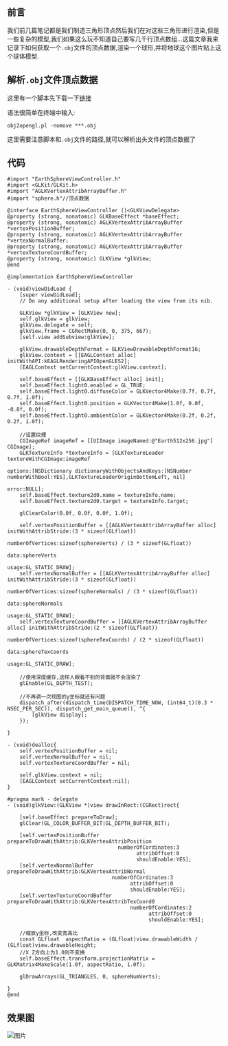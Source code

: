 ## 前言

我们前几篇笔记都是我们制造三角形顶点然后我们在对这些三角形进行渲染,但是一些复杂的模型,我们如果这么玩不知道自己要写几千行顶点数组...这篇文章我来记录下如何获取一个`.obj`文件的顶点数据,渲染一个球形,并将地球这个图片贴上这个球体模型.

## 解析`.obj`文件顶点数据

这里有一个脚本先下载一下[链接](https://github.com/RPGLiker/StudyForOpenGL/blob/master/Resource/obj2opengl.pl)

语法很简单在终端中输入:

	obj2opengl.pl -nomove ***.obj
	
这里需要注意脚本和`.obj`文件的路径,就可以解析出头文件的顶点数据了

## 代码


    #import "EarthSphereViewController.h"
    #import <GLKit/GLKit.h>
    #import "AGLKVertexAttribArrayBuffer.h"
    #import "sphere.h"//顶点数据

    @interface EarthSphereViewController ()<GLKViewDelegate>
    @property (strong, nonatomic) GLKBaseEffect *baseEffect;
    @property (strong, nonatomic) AGLKVertexAttribArrayBuffer *vertexPositionBuffer;
    @property (strong, nonatomic) AGLKVertexAttribArrayBuffer *vertexNormalBuffer;
    @property (strong, nonatomic) AGLKVertexAttribArrayBuffer *vertexTextureCoordBuffer;
    @property (strong, nonatomic) GLKView *glkView;
    @end

    @implementation EarthSphereViewController

    - (void)viewDidLoad {
        [super viewDidLoad];
        // Do any additional setup after loading the view from its nib.
        
        GLKView *glkView = [GLKView new];
        self.glkView = glkView;
        glkView.delegate = self;
        glkView.frame = CGRectMake(0, 0, 375, 667);
        [self.view addSubview:glkView];
        
        glkView.drawableDepthFormat = GLKViewDrawableDepthFormat16;
        glkView.context = [[EAGLContext alloc] initWithAPI:kEAGLRenderingAPIOpenGLES2];
        [EAGLContext setCurrentContext:glkView.context];
        
        self.baseEffect = [[GLKBaseEffect alloc] init];
        self.baseEffect.light0.enabled = GL_TRUE;
        self.baseEffect.light0.diffuseColor = GLKVector4Make(0.7f, 0.7f, 0.7f, 1.0f);
        self.baseEffect.light0.position = GLKVector4Make(1.0f, 0.0f, -0.8f, 0.0f);
        self.baseEffect.light0.ambientColor = GLKVector4Make(0.2f, 0.2f, 0.2f, 1.0f);
        
        //设置纹理
        CGImageRef imageRef = [[UIImage imageNamed:@"Earth512x256.jpg"] CGImage];
        GLKTextureInfo *textureInfo = [GLKTextureLoader textureWithCGImage:imageRef
                                                                   options:[NSDictionary dictionaryWithObjectsAndKeys:[NSNumber numberWithBool:YES],GLKTextureLoaderOriginBottomLeft, nil]
                                                                     error:NULL];
        self.baseEffect.texture2d0.name = textureInfo.name;
        self.baseEffect.texture2d0.target = textureInfo.target;
        
        glClearColor(0.0f, 0.0f, 0.0f, 1.0f);
        
        self.vertexPositionBuffer = [[AGLKVertexAttribArrayBuffer alloc] initWithAttribStride:(3 * sizeof(GLfloat))
                                                                             numberOfVertices:sizeof(sphereVerts) / (3 * sizeof(GLfloat))
                                                                                         data:sphereVerts
                                                                                        usage:GL_STATIC_DRAW];
        self.vertexNormalBuffer = [[AGLKVertexAttribArrayBuffer alloc] initWithAttribStride:(3 * sizeof(GLfloat))
                                                                           numberOfVertices:sizeof(sphereNormals) / (3 * sizeof(GLfloat))
                                                                                       data:sphereNormals
                                                                                      usage:GL_STATIC_DRAW];
        self.vertexTextureCoordBuffer = [[AGLKVertexAttribArrayBuffer alloc] initWithAttribStride:(2 * sizeof(GLfloat))
                                                                                 numberOfVertices:sizeof(sphereTexCoords) / (2 * sizeof(GLfloat))
                                                                                             data:sphereTexCoords
                                                                                            usage:GL_STATIC_DRAW];
        
        //使用深度缓存,这样人眼看不到的背面就不会渲染了
        glEnable(GL_DEPTH_TEST);

        //不再调一次视图的y坐标就还有问题
        dispatch_after(dispatch_time(DISPATCH_TIME_NOW, (int64_t)(0.3 * NSEC_PER_SEC)), dispatch_get_main_queue(), ^{
            [glkView display];
        });

    }

    - (void)dealloc{
        self.vertexPositionBuffer = nil;
        self.vertexNormalBuffer = nil;
        self.vertexTextureCoordBuffer = nil;
        
        self.glkView.context = nil;
        [EAGLContext setCurrentContext:nil];
    }

    #pragma mark - delegate
    - (void)glkView:(GLKView *)view drawInRect:(CGRect)rect{
        
        [self.baseEffect prepareToDraw];
        glClear(GL_COLOR_BUFFER_BIT|GL_DEPTH_BUFFER_BIT);

        [self.vertexPositionBuffer prepareToDrawWithAttrib:GLKVertexAttribPosition
                                        numberOfCordinates:3
                                              attribOffset:0
                                              shouldEnable:YES];
        [self.vertexNormalBuffer prepareToDrawWithAttrib:GLKVertexAttribNormal
                                      numberOfCordinates:3
                                            attribOffset:0
                                            shouldEnable:YES];
        [self.vertexTextureCoordBuffer prepareToDrawWithAttrib:GLKVertexAttribTexCoord0
                                            numberOfCordinates:2
                                                  attribOffset:0
                                                  shouldEnable:YES];
        
        //缩放y坐标,改变宽高比
        const GLfloat  aspectRatio = (GLfloat)view.drawableWidth / (GLfloat)view.drawableHeight;
        //X Z方向上为1.0则不变换
        self.baseEffect.transform.projectionMatrix = GLKMatrix4MakeScale(1.0f, aspectRatio, 1.0f);

        glDrawArrays(GL_TRIANGLES, 0, sphereNumVerts);

    }
    @end

## 效果图

![图片](https://github.com/RPGLiker/StudyBlog/blob/master/%E5%AD%A6%E4%B9%A0%E7%AC%94%E8%AE%B0/OpegGL/%E5%9B%BE%E7%89%87/7.%E6%B8%B2%E6%9F%93%E4%B8%80%E4%B8%AA%E7%AE%80%E5%8D%95%E7%9A%84%E5%9C%B0%E7%90%83%E6%A8%A1%E5%9E%8B/1.png)